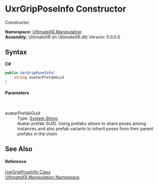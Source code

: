 # UxrGripPoseInfo Constructor 
 

Constructor.

**Namespace:**&nbsp;<a href="N_UltimateXR_Manipulation">UltimateXR.Manipulation</a><br />**Assembly:**&nbsp;UltimateXR (in UltimateXR.dll) Version: 0.0.0.0

## Syntax

**C#**<br />
``` C#
public UxrGripPoseInfo(
	string avatarPrefabGuid
)
```


#### Parameters
&nbsp;<dl><dt>avatarPrefabGuid</dt><dd>Type: <a href="https://docs.microsoft.com/dotnet/api/system.string" target="_blank" rel="noopener noreferrer">System.String</a><br />Avatar prefab GUID. Using prefabs allows to share poses among instances and also prefab variants to inherit poses from their parent prefabs in the chain</dd></dl>

## See Also


#### Reference
<a href="T_UltimateXR_Manipulation_UxrGripPoseInfo">UxrGripPoseInfo Class</a><br /><a href="N_UltimateXR_Manipulation">UltimateXR.Manipulation Namespace</a><br />